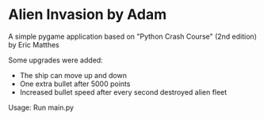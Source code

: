 # Alien Invasion by Adam

A simple pygame application based on "Python Crash Course" (2nd edition) by Eric Matthes

Some upgrades were added:
- The ship can move up and down
- One extra bullet after 5000 points
- Increased bullet speed after every second destroyed alien fleet

Usage: Run main.py
